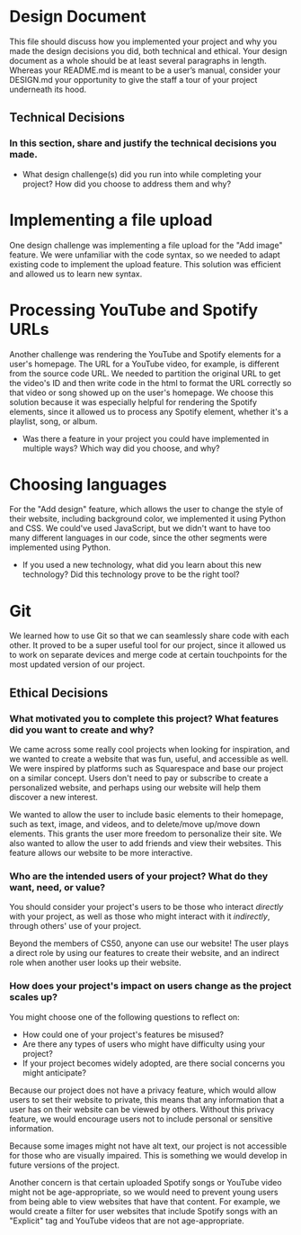 # Design Document
This file should discuss how you implemented your project and why you made the design decisions you did, both technical and ethical. Your design document as a whole should be at least several paragraphs in length. Whereas your README.md is meant to be a user’s manual, consider your DESIGN.md your opportunity to give the staff a tour of your project underneath its hood.

## Technical Decisions

### In this section, share and justify the technical decisions you made.
* What design challenge(s) did you run into while completing your project? How did you choose to address them and why?

# Implementing a file upload
One design challenge was implementing a file upload for the "Add image" feature. We were unfamiliar with the code syntax, so we needed to adapt existing code to implement the upload feature. This solution was efficient and allowed us to learn new syntax.

# Processing YouTube and Spotify URLs
Another challenge was rendering the YouTube and Spotify elements for a user's homepage. The URL for a YouTube video, for example, is different from the source code URL. We needed to partition the original URL to get the video's ID and then write code in the html to format the URL correctly so that video or song showed up on the user's homepage. We choose this solution because it was especially helpful for rendering the Spotify elements, since it allowed us to process any Spotify element, whether it's a playlist, song, or album.

* Was there a feature in your project you could have implemented in multiple ways? Which way did you choose, and why?

# Choosing languages
For the "Add design" feature, which allows the user to change the style of their website, including background color, we implemented it using Python and CSS. We could've used JavaScript, but we didn't want to have too many different languages in our code, since the other segments were implemented using Python. 

* If you used a new technology, what did you learn about this new technology? Did this technology prove to be the right tool?

# Git
We learned how to use Git so that we can seamlessly share code with each other. It proved to be a super useful tool for our project, since it allowed us to work on separate devices and merge code at certain touchpoints for the most updated version of our project. 

## Ethical Decisions

### What motivated you to complete this project? What features did you want to create and why?
We came across some really cool projects when looking for inspiration, and we wanted to create a website that was fun, useful, and accessible as well. We were inspired by platforms such as Squarespace and base our project on a similar concept. Users don't need to pay or subscribe to create a personalized website, and perhaps using our website will help them discover a new interest. 

We wanted to allow the user to include basic elements to their homepage, such as text, image, and videos, and to delete/move up/move down elements. This grants the user more freedom to personalize their site. We also wanted to allow the user to add friends and view their websites. This feature allows our website to be more interactive. 


### Who are the intended users of your project? What do they want, need, or value?
You should consider your project's users to be those who interact _directly_ with your project, as well as those who might interact with it _indirectly_, through others' use of your project.

Beyond the members of CS50, anyone can use our website! The user plays a direct role by using our features to create their website, and an indirect role when another user looks up their website. 

### How does your project's impact on users change as the project scales up? 
You might choose one of the following questions to reflect on:
* How could one of your project's features be misused?
* Are there any types of users who might have difficulty using your project?
* If your project becomes widely adopted, are there social concerns you might anticipate?

Because our project does not have a privacy feature, which would allow users to set their website to private, this means that any information that a user has on their website can be viewed by others. Without this privacy feature, we would encourage users not to include personal or sensitive information. 

Because some images might not have alt text, our project is not accessible for those who are visually impaired. This is something we would develop in future versions of the project.

Another concern is that certain uploaded Spotify songs or YouTube video might not be age-appropriate, so we would need to prevent young users from being able to view websites that have that content. For example, we would create a filter for user websites that include Spotify songs with an "Explicit" tag and YouTube videos that are not age-appropriate. 